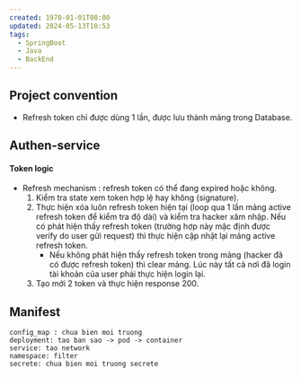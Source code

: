 ```yaml
---
created: 1970-01-01T08:00
updated: 2024-05-13T10:53
tags:
  - SpringBoot
  - Java
  - BackEnd
---
```

## Project convention
- Refresh token chỉ được dùng 1 lần, được lưu thành mảng trong Database.
## Authen-service
#### Token logic
- Refresh mechanism : refresh token có thể đang expired hoặc không.
	1. Kiểm tra state xem token hợp lệ hay không (signature).
	2. Thực hiện xóa luôn refresh token hiện tại (loop qua 1 lần mảng active refresh token để kiểm tra độ dài) và kiểm tra hacker xâm nhập. Nếu có phát hiện thấy refresh token (trường hợp này mặc định được verify do user gửi request) thì thực hiện cập nhật lại mảng active refresh token.
		- Nếu không phát hiện thấy refresh token trong mảng (hacker đã có được refresh token) thì clear mảng. Lúc này tất cả nơi đã login tài khoản của user phải thực hiện login lại.
	3. Tạo mới 2 token và thực hiện response 200.

## Manifest
```
config_map : chua bien moi truong
deployment: tao ban sao -> pod -> container
service: tao network
namespace: filter
secrete: chua bien moi truong secrete
```
